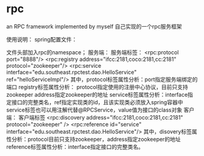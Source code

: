 # rpc
an RPC framework implemented by myself
自己实现的一个rpc服务框架


使用说明：
spring配置文件：
<?xml version="1.0" encoding="UTF-8"?>
<beans xmlns="http://www.springframework.org/schema/beans"
       xmlns:xsi="http://www.w3.org/2001/XMLSchema-instance"
       xmlns:rpc="http://southeast.edu/schema/rpc"
       xmlns:context="http://www.springframework.org/schema/context"
       xsi:schemaLocation="http://www.springframework.org/schema/beans
       http://www.springframework.org/schema/beans/spring-beans.xsd
       http://southeast.edu/schema/rpc
       http://southeast.edu/schema/rpc/rpc.xsd
       http://www.springframework.org/schema/context
       http://www.springframework.org/schema/context/spring-context.xsd">
文件头部加入rpc的namespace；
服务端：
服务端标签：
    <rpc:protocol port="8888"/>
    <rpc:registry address="ifcc:2181,coco:2181,cc:2181" protocol="zookeeper"/>
    <rpc:service interface="edu.southeast.rpctest.dao.HelloService" ref="helloServiceImpl"/>
其中，protocol标签属性分析：port指定服务端绑定的端口
registry标签属性分析： protocol指定使用的注册中心协议，目前只支持zookeeper
address指定zookeeper的地址
service标签属性分析：interface指定接口的完整类名，ref指定实现类的id，且该实现类必须放入spring容器中
service标签也可以用注解代替@RPCService，value值为接口的class对象
客户端：
客户端标签
<rpc:discovery address="ifcc:2181,coco:2181,cc:2181" protocol="zookeeper" />
	<rpc:reference id="service" interface="edu.southeast.rpctest.dao.HelloService"/>
其中，disovery标签属性分析：protocol目前只支持zookeeper，address指定zookeeper的地址
reference标签属性分析：interface指定接口的完整类名。
